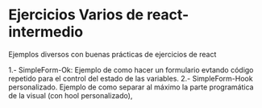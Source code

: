 # Ejercicios Varios de react-intermedio
Ejemplos diversos con buenas prácticas de ejercicios de react

1.- SimpleForm-Ok: Ejemplo de como hacer un formulario evtando código repetido para el control del estado de las variables.
2.- SimpleForm-Hook personalizado. Ejemplo de como separar al máximo la parte programática de la visual (con hool personalizado),
